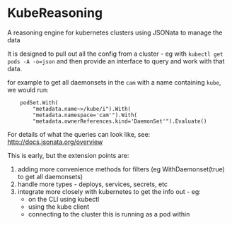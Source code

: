 # KubeReasoning
A reasoning engine for kubernetes clusters using JSONata to manage the data

It is designed to pull out all the config from a cluster - eg with `kubectl get pods -A -o=json`
and then provide an interface to query and work with that data.

for example to get all daemonsets in the `cam` with a name containing `kube`, we would run:
```
    podSet.With(
		"metadata.name~>/kube/i").With(
		"metadata.namespace='cam'").With(
		"metadata.ownerReferences.kind='DaemonSet'").Evaluate()
```

For details of what the queries can look like, see: http://docs.jsonata.org/overview


This is early, but the extension points are:
1) adding more convenience methods for filters (eg WithDaemonset(true) to get all daemonsets)
2) handle more types - deploys, services, secrets, etc
3) integrate more closely with kubernetes to get the info out - eg:
    - on the CLI using kubectl 
    - using the kube client
    - connecting to the cluster this is running as a pod within
